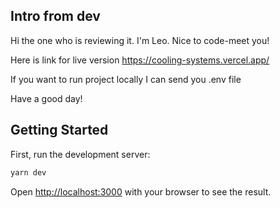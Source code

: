 ## Intro from dev

Hi the one who is reviewing it. I'm Leo. Nice to code-meet you!

Here is link for live version https://cooling-systems.vercel.app/

If you want to run project locally I can send you .env file

Have a good day!

## Getting Started

First, run the development server:

```bash
yarn dev
```

Open [http://localhost:3000](http://localhost:3000) with your browser to see the result.
